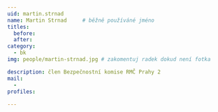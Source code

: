 ```yaml
---
uid: martin.strnad
name: Martin Strnad  	# běžně používáné jméno
titles:
  before:
  after:
category:
  - bk
img: people/martin-strnad.jpg # zakomentuj radek dokud není fotka

description: člen Bezpečnostní komise RMČ Prahy 2
mail:
  - 
profiles:
 
---
```

